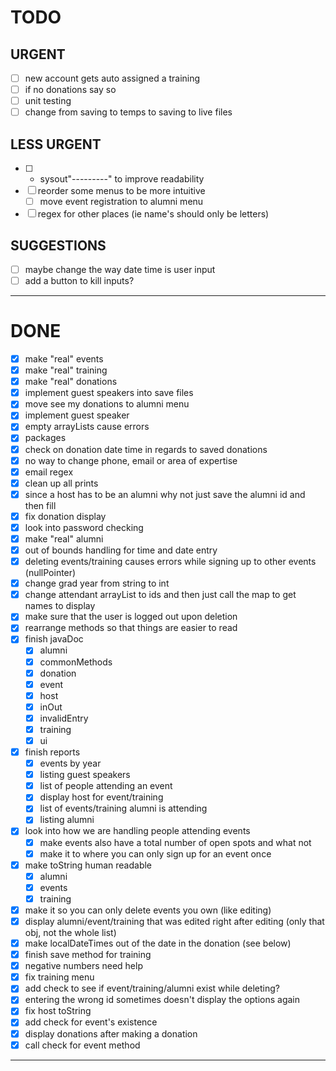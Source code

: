 # TODO
## URGENT
- [ ] new account gets auto assigned a training
- [ ] if no donations say so 
- [ ] unit testing
- [ ] change from saving to temps to saving to live files
## LESS URGENT
- [ ] + sysout"---------" to improve readability
- [ ] reorder some menus to be more intuitive
    - [ ] move event registration to alumni menu
- [ ] regex for other places (ie name's should only be letters)
## SUGGESTIONS
- [ ] maybe change the way date time is user input
- [ ] add a button to kill inputs?
---
# DONE
- [x] make "real" events 
- [x] make "real" training
- [x] make "real" donations
- [x] implement guest speakers into save files
- [x] move see my donations to alumni menu
- [x] implement guest speaker
- [x] empty arrayLists cause errors
- [x] packages
- [x] check on donation date time in regards to saved donations
- [x] no way to change phone, email or area of expertise
- [x] email regex
- [x] clean up all prints 
- [x] since a host has to be an alumni why not just save the alumni id and then fill
- [x] fix donation display
- [x] look into password checking
- [x] make "real" alumni 
- [x] out of bounds handling for time and date entry 
- [x] deleting events/training causes errors while signing up to other events (nullPointer)
- [x] change grad year from string to int
- [x] change attendant arrayList to ids and then just call the map to get names to display
- [x] make sure that the user is logged out upon deletion
- [x] rearrange methods so that things are easier to read
- [x] finish javaDoc
    - [x] alumni
    - [x] commonMethods
    - [x] donation
    - [x] event
    - [x] host
    - [x] inOut
    - [x] invalidEntry
    - [x] training
    - [x] ui
- [x] finish reports
    - [x] events by year
    - [x] listing guest speakers
    - [x] list of people attending an event
    - [x] display host for event/training
    - [x] list of events/training alumni is attending
    - [x] listing alumni
- [x] look into how we are handling people attending events 
    - [x] make events also have a total number of open spots and what not
    - [x] make it to where you can only sign up for an event once
- [x] make toString human readable
    - [x] alumni
    - [x] events
    - [x] training
- [x] make it so you can only delete events you own (like editing)
- [x] display alumni/event/training that was edited right after editing (only that obj, not the whole list)
- [x] make localDateTimes out of the date in the donation (see below)
- [x] finish save method for training
- [x] negative numbers need help
- [x] fix training menu
- [x] add check to see if event/training/alumni exist while deleting?
- [x] entering the wrong id sometimes doesn't display the options again
- [x] fix host toString
- [x] add check for event's existence 
- [x] display donations after making a donation
- [x] call check for event method
---